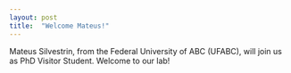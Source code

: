 ```yaml
---
layout: post
title:  "Welcome Mateus!"
---
```


Mateus Silvestrin, from the Federal University of ABC (UFABC), will join us as PhD Visitor Student. Welcome to our lab!
